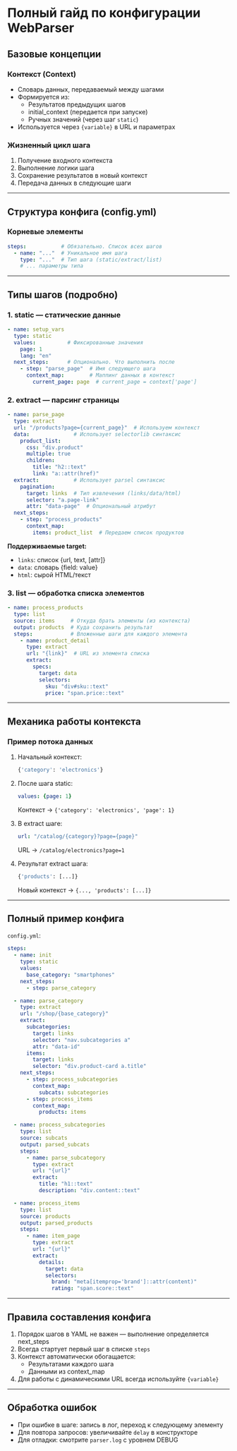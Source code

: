 # Полный гайд по конфигурации WebParser

## Базовые концепции

### Контекст (Context)
- Словарь данных, передаваемый между шагами
- Формируется из:
  - Результатов предыдущих шагов
  - initial_context (передается при запуске)
  - Ручных значений (через шаг `static`)
- Используется через `{variable}` в URL и параметрах

### Жизненный цикл шага
1. Получение входного контекста
2. Выполнение логики шага
3. Сохранение результатов в новый контекст
4. Передача данных в следующие шаги

---

## Структура конфига (config.yml)

### Корневые элементы
```yaml
steps:           # Обязательно. Список всех шагов
  - name: "..."  # Уникальное имя шага
    type: "..."  # Тип шага (static/extract/list)
    # ... параметры типа
```

---

## Типы шагов (подробно)

### 1. static — статические данные
```yaml
- name: setup_vars
  type: static
  values:          # Фиксированные значения
    page: 1
    lang: "en"
  next_steps:      # Опционально. Что выполнить после
    - step: "parse_page"  # Имя следующего шага
      context_map:        # Маппинг данных в контекст
        current_page: page  # current_page = context['page']
```

### 2. extract — парсинг страницы
```yaml
- name: parse_page
  type: extract
  url: "/products?page={current_page}"  # Используем контекст
  data:              # Использует selectorlib синтаксис
    product_list:
      css: "div.product"
      multiple: true
      children:
        title: "h2::text"
        link: "a::attr(href)"
  extract:           # Использует parsel синтаксис
    pagination:
      target: links  # Тип извлечения (links/data/html)
      selector: "a.page-link"
      attr: "data-page"  # Опциональный атрибут
  next_steps:
    - step: "process_products"
      context_map:
        items: product_list  # Передаем список продуктов
```

**Поддерживаемые target:**
- `links`: список {url, text, [attr]}
- `data`: словарь {field: value}
- `html`: сырой HTML/текст

### 3. list — обработка списка элементов
```yaml
- name: process_products
  type: list
  source: items     # Откуда брать элементы (из контекста)
  output: products  # Куда сохранить результат
  steps:            # Вложенные шаги для каждого элемента
    - name: product_detail
      type: extract
      url: "{link}"  # URL из элемента списка
      extract:
        specs:
          target: data
          selectors:
            sku: "div#sku::text"
            price: "span.price::text"
```

---

## Механика работы контекста

### Пример потока данных
1. Начальный контекст:
   ```python
   {'category': 'electronics'}
   ```
2. После шага static:
   ```yaml
   values: {page: 1}
   ```
   Контекст → `{'category': 'electronics', 'page': 1}`

3. В extract шаге:
   ```yaml
   url: "/catalog/{category}?page={page}"
   ```
   URL → `/catalog/electronics?page=1`

4. Результат extract шага:
   ```python
   {'products': [...]}
   ```
   Новый контекст → `{..., 'products': [...]}`

---

## Полный пример конфига

`config.yml`:
```yaml
steps:
  - name: init
    type: static
    values:
      base_category: "smartphones"
    next_steps:
      - step: parse_category

  - name: parse_category
    type: extract
    url: "/shop/{base_category}"
    extract:
      subcategories:
        target: links
        selector: "nav.subcategories a"
        attr: "data-id"
      items:
        target: links
        selector: "div.product-card a.title"
    next_steps:
      - step: process_subcategories
        context_map:
          subcats: subcategories
      - step: process_items
        context_map:
          products: items

  - name: process_subcategories
    type: list
    source: subcats
    output: parsed_subcats
    steps:
      - name: parse_subcategory
        type: extract
        url: "{url}"
        extract:
          title: "h1::text"
          description: "div.content::text"

  - name: process_items
    type: list
    source: products
    output: parsed_products
    steps:
      - name: item_page
        type: extract
        url: "{url}"
        extract:
          details:
            target: data
            selectors:
              brand: "meta[itemprop='brand']::attr(content)"
              rating: "span.score::text"
```

---

## Правила составления конфига

1. Порядок шагов в YAML не важен — выполнение определяется next_steps
2. Всегда стартует первый шаг в списке `steps`
3. Контекст автоматически обогащается:
   - Результатами каждого шага
   - Данными из context_map
4. Для работы с динамическими URL всегда используйте `{variable}`

---

## Обработка ошибок

- При ошибке в шаге: запись в лог, переход к следующему элементу
- Для повтора запросов: увеличивайте `delay` в конструкторе
- Для отладки: смотрите `parser.log` с уровнем DEBUG
